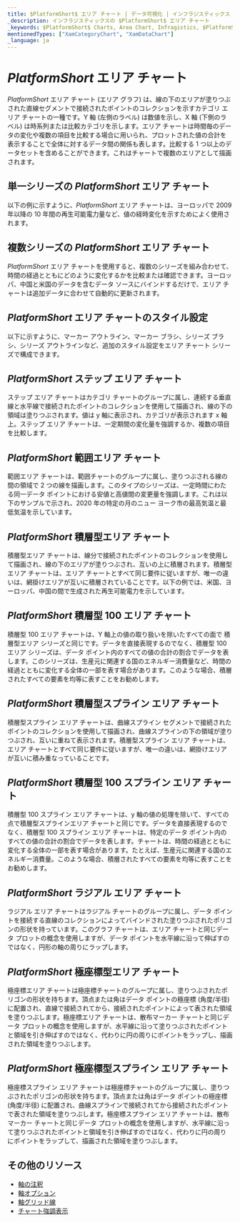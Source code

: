 ```yaml
---
title: $PlatformShort$ エリア チャート | データ可視化 | インフラジスティックス
_description: インフラジスティックスの $PlatformShort$ エリア チャート
_keywords: $PlatformShort$ Charts, Area Chart, Infragistics, $PlatformShort$ チャート, エリア チャート, インフラジスティックス
mentionedTypes: ["XamCategoryChart", "XamDataChart"]
_language: ja
---
```

# $PlatformShort$ エリア チャート

$PlatformShort$ エリア チャート (エリア グラフ) は、線の下のエリアが塗りつぶされた直線セグメントで接続されたポイントのコレクションを示すカテゴリ エリア チャートの一種です。Y 軸 (左側のラベル) は数値を示し、X 軸 (下側のラベル) は時系列または比較カテゴリを示します。エリア チャートは時間毎のデータの変化や複数の項目を比較する場合に用いられ、プロットされた値の合計を表示することで全体に対するデータ間の関係も表します。比較する 1 つ以上のデータセットを含めることができます。これはチャートで複数のエリアとして描画されます。


<code-view style="height: 400px" 
           data-demos-base-url="{environment:dvDemosBaseUrl}" 
           iframe-src="{environment:dvDemosBaseUrl}/charts/category-chart-area-chart-with-legend" 
           alt="$PlatformShort$ 凡例付きの $PlatformShort$ エリア チャート" >
</code-view>

<div class="divider--half"></div>

## 単一シリーズの $PlatformShort$ エリア チャート

以下の例に示すように、$PlatformShort$ エリア チャートは、ヨーロッパで 2009 年以降の 10 年間の再生可能電力量など、値の経時変化を示すためによく使用されます。


<code-view style="height: 400px" 
           data-demos-base-url="{environment:dvDemosBaseUrl}" 
           iframe-src="{environment:dvDemosBaseUrl}/charts/category-chart-area-chart-single-source" 
           alt="単一シリーズの $PlatformShort$ エリア チャート" >
</code-view>

<div class="divider--half"></div>

## 複数シリーズの $PlatformShort$ エリア チャート

$PlatformShort$ エリア チャートを使用すると、複数のシリーズを組み合わせて、時間の経過とともにどのように変化するかを比較または確認できます。ヨーロッパ、中国と米国のデータを含むデータ ソースにバインドするだけで、エリア チャートは追加データに合わせて自動的に更新されます。


<code-view style="height: 400px" 
           data-demos-base-url="{environment:dvDemosBaseUrl}" 
           iframe-src="{environment:dvDemosBaseUrl}/charts/category-chart-area-chart-multiple-sources" 
           alt="複数シリーズの $PlatformShort$ エリア チャート" >
</code-view>

<div class="divider--half"></div>

## $PlatformShort$ エリア チャートのスタイル設定

以下に示すように、マーカー アウトライン、マーカー ブラシ、シリーズ ブラシ、シリーズ アウトラインなど、追加のスタイル設定をエリア チャート シリーズで構成できます。


<code-view style="height: 400px" 
           data-demos-base-url="{environment:dvDemosBaseUrl}" 
           iframe-src="{environment:dvDemosBaseUrl}/charts/category-chart-area-chart-styling" 
           alt="$PlatformShort$ エリア チャートのスタイル設定" >
</code-view>

<div class="divider--half"></div>

## $PlatformShort$ ステップ エリア チャート

ステップ エリア チャートはカテゴリ チャートのグループに属し、連続する垂直線と水平線で接続されたポイントのコレクションを使用して描画され、線の下の領域は塗りつぶされます。値は y 軸に表示され、カテゴリが表示されます x 軸上。ステップ エリア チャートは、一定期間の変化量を強調するか、複数の項目を比較します。


<code-view style="height: 400px" 
           data-demos-base-url="{environment:dvDemosBaseUrl}" 
           iframe-src="{environment:dvDemosBaseUrl}/charts/category-chart-step-area-multiple-sources" 
           alt="$PlatformShort$ ステップ エリア チャート" >
</code-view>

<div class="divider--half"></div>

## $PlatformShort$ 範囲エリア チャート

範囲エリア チャートは、範囲チャートのグループに属し、塗りつぶされる線の間の領域で 2 つの線を描画します。このタイプのシリーズは、一定時間にわたる同一データ ポイントにおける安値と高値間の変更量を強調します。これは以下のサンプルで示され、2020 年の特定の月のニュー ヨーク市の最高気温と最低気温を示しています。


<code-view style="height: 400px" 
           data-demos-base-url="{environment:dvDemosBaseUrl}" 
           iframe-src="{environment:dvDemosBaseUrl}/charts/data-chart-range-area-chart" 
           alt="$PlatformShort$ 範囲エリア チャート" >
</code-view>

<div class="divider--half"></div>

## $PlatformShort$ 積層型エリア チャート

積層型エリア チャートは、線分で接続されたポイントのコレクションを使用して描画され、線の下のエリアが塗りつぶされ、互いの上に積層されます。積層型エリア チャートは、エリア チャートとすべて同じ要件に従いますが、唯一の違いは、網掛けエリアが互いに積層されていることです。以下の例では、米国、ヨーロッパ、中国の間で生成された再生可能電力を示しています。


<code-view style="height: 400px" 
           data-demos-base-url="{environment:dvDemosBaseUrl}" 
           iframe-src="{environment:dvDemosBaseUrl}/charts/data-chart-stacked-area-chart" 
           alt="$PlatformShort$ 積層型エリア チャート" >
</code-view>

<div class="divider--half"></div>

## $PlatformShort$ 積層型 100 エリア チャート 

積層型 100 エリア チャートは、Y 軸上の値の取り扱いを除いたすべての面で 積層型エリア シリーズと同じです。データを直接表現するのでなく、積層型 100 エリア シリーズは、データ ポイント内のすべての値の合計の割合でデータを表します。このシリーズは、生産元に関連する国のエネルギー消費量など、時間の経過とともに変化する全体の一部を表す場合があります。このような場合、積層されたすべての要素を均等に表すことをお勧めします。


<code-view style="height: 400px" 
           data-demos-base-url="{environment:dvDemosBaseUrl}" 
           iframe-src="{environment:dvDemosBaseUrl}/charts/data-chart-stacked-100-area-chart" 
           alt="$PlatformShort$ 積層型 100 エリア チャート" >
</code-view>

<div class="divider--half"></div>

## $PlatformShort$ 積層型スプライン エリア チャート

積層型スプライン エリア チャートは、曲線スプライン セグメントで接続されたポイントのコレクションを使用して描画され、曲線スプラインの下の領域が塗りつぶされ、互いに重ねて表示されます。積層型スプライン エリア チャートは、エリア チャートとすべて同じ要件に従いますが、唯一の違いは、網掛けエリアが互いに積み重なっていることです。

<code-view style="height: 400px" 
           data-demos-base-url="{environment:dvDemosBaseUrl}" 
           iframe-src="{environment:dvDemosBaseUrl}/charts/data-chart-stacked-spline-area-chart" 
           alt="$PlatformShort$ 積層型スプライン エリア チャート" >
</code-view>

<div class="divider--half"></div>


## $PlatformShort$ 積層型 100 スプライン エリア チャート

積層型 100 スプライン エリア チャートは、y 軸の値の処理を除いて、すべての点で積層型スプラインエリア チャートと同じです。データを直接表現するのでなく、積層型 100 スプライン エリア チャートは、特定のデータ ポイント内のすべての値の合計の割合でデータを表します。チャートは、時間の経過とともに変化する全体の一部を表す場合があります。たとえば、生産元に関連する国のエネルギー消費量。このような場合、積層されたすべての要素を均等に表すことをお勧めします。

<code-view style="height: 400px" 
           data-demos-base-url="{environment:dvDemosBaseUrl}" 
           iframe-src="{environment:dvDemosBaseUrl}/charts/data-chart-stacked-100-spline-area-chart" 
           alt="$PlatformShort$ 積層型 100 スプライン エリア チャート" >
</code-view>

<div class="divider--half"></div>

## $PlatformShort$ ラジアル エリア チャート

ラジアル エリア チャートはラジアル チャートのグループに属し、データ ポイントを接続する直線のコレクションによってバインドされた塗りつぶされたポリゴンの形状を持っています。このグラフ チャートは、エリア チャートと同じデータ プロットの概念を使用しますが、データ ポイントを水平線に沿って伸ばすのではなく、円形の軸の周りにラップします。

<code-view style="height: 400px" 
           data-demos-base-url="{environment:dvDemosBaseUrl}" 
           iframe-src="{environment:dvDemosBaseUrl}/charts/data-chart-radial-area-chart" 
           alt="$PlatformShort$ ラジアル エリア チャート" >
</code-view>

<div class="divider--half"></div>

## $PlatformShort$ 極座標型エリア チャート

極座標エリア チャートは極座標チャートのグループに属し、塗りつぶされたポリゴンの形状を持ちます。頂点または角はデータ ポイントの極座標 (角度/半径) に配置され、直線で接続されてから、接続されたポイントによって表された領域を塗りつぶします。極座標エリア チャートは、散布マーカー チャートと同じデータ プロットの概念を使用しますが、水平線に沿って塗りつぶされたポイントと領域を引き伸ばすのではなく、代わりに円の周りにポイントをラップし、描画された領域を塗りつぶします。

<code-view style="height: 400px" 
           data-demos-base-url="{environment:dvDemosBaseUrl}" 
           iframe-src="{environment:dvDemosBaseUrl}/charts/data-chart-type-polar-area-series" 
           alt="$PlatformShort$ 極座標型エリア チャート" >
</code-view>

<div class="divider--half"></div>

## $PlatformShort$ 極座標型スプライン エリア チャート

極座標スプライン エリア チャートは極座標チャートのグループに属し、塗りつぶされたポリゴンの形状を持ちます。頂点または角はデータ ポイントの極座標 (角度/半径) に配置され、曲線スプラインで接続されてから接続されたポイントで表された領域を塗りつぶします。極座標スプライン エリア チャートは、散布マーカー チャートと同じデータ プロットの概念を使用しますが、水平線に沿って塗りつぶされたポイントと領域を引き伸ばすのではなく、代わりに円の周りにポイントをラップして、描画された領域を塗りつぶします。

<code-view style="height: 400px" 
           data-demos-base-url="{environment:dvDemosBaseUrl}" 
           iframe-src="{environment:dvDemosBaseUrl}/charts/data-chart-type-polar-spline-area-series" 
           alt="$PlatformShort$ 極座標型スプライン エリア チャート" >
</code-view>

<div class="divider--half"></div>

## その他のリソース
- [軸の注釈](data-chart-axis-annotations.md)
- [軸オプション](chart-features-axis-options.md)
- [軸グリッド線](chart-features-axis-gridlines.md)
- [チャート強調表示](chart-features-highlighting.md)

<!-- TODO list API links used in this topic 
## API Members
-->
